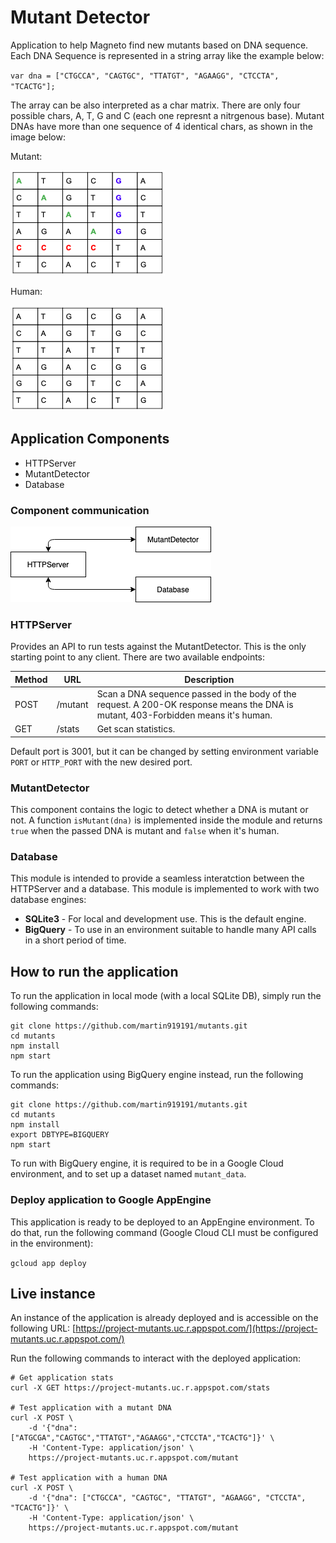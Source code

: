 # Mutant Detector
Application to help Magneto find new mutants based on DNA sequence. Each DNA Sequence is represented in a string array like the example below:

`var dna = ["CTGCCA", "CAGTGC", "TTATGT", "AGAAGG", "CTCCTA", "TCACTG"];`

The array can be also interpreted as a char matrix. There are only four possible chars, A, T, G and C (each one represnt a nitrgenous base). Mutant DNAs have more than one sequence of 4 identical chars, as shown in the image below:

Mutant:

![Mutant DNA](/images/mutant.png)

Human:

![Human DNA](/images/human.png)



## Application Components
* HTTPServer
* MutantDetector
* Database

### Component communication
![Component Communication](/images/componentCommunication.png)

### HTTPServer
Provides an API to run tests against the MutantDetector. This is the only starting point to any client. There are two available endpoints:

|Method|URL|Description|
|------|---|-----------|
|POST|/mutant|Scan a DNA sequence passed in the body of the request. A 200-OK response means the DNA is mutant, 403-Forbidden means it's human.|
|GET|/stats|Get scan statistics.| 
Default port is 3001, but it can be changed by setting environment variable `PORT` or `HTTP_PORT` with the new desired port.

### MutantDetector
This component contains the logic to detect whether a DNA is mutant or not. 
A function `isMutant(dna)` is implemented inside the module and returns `true` when the passed DNA is mutant and `false` when it's human.

### Database
This module is intended to provide a seamless interatction between the HTTPServer and a database. This module is implemented to work with two database engines:

* **SQLite3** - For local and development use. This is the default engine.
* **BigQuery** - To use in an environment suitable to handle many API calls in a short period of time.

## How to run the application
To run the application in local mode (with a local SQLite DB), simply run the following commands:

```
git clone https://github.com/martin919191/mutants.git
cd mutants
npm install
npm start
```

To run the application using BigQuery engine instead, run the following commands:

```
git clone https://github.com/martin919191/mutants.git
cd mutants
npm install
export DBTYPE=BIGQUERY
npm start
```
To run with BigQuery engine, it is required to be in a Google Cloud environment, and to set up a dataset named `mutant_data`.
### Deploy application to Google AppEngine
This application is ready to be deployed to an AppEngine environment. To do that, run the following command (Google Cloud CLI must be configured in the environment):

`gcloud app deploy`

## Live instance
An instance of the application is already deployed and is accessible on the following URL: [https://project-mutants.uc.r.appspot.com/](https://project-mutants.uc.r.appspot.com/)

Run the following commands to interact with the deployed application:

```
# Get application stats
curl -X GET https://project-mutants.uc.r.appspot.com/stats 

# Test application with a mutant DNA
curl -X POST \
    -d '{"dna": ["ATGCGA","CAGTGC","TTATGT","AGAAGG","CTCCTA","TCACTG"]}' \
    -H 'Content-Type: application/json' \
    https://project-mutants.uc.r.appspot.com/mutant
    
# Test application with a human DNA
curl -X POST \
    -d '{"dna": ["CTGCCA", "CAGTGC", "TTATGT", "AGAAGG", "CTCCTA", "TCACTG"]}' \
    -H 'Content-Type: application/json' \
    https://project-mutants.uc.r.appspot.com/mutant
```

